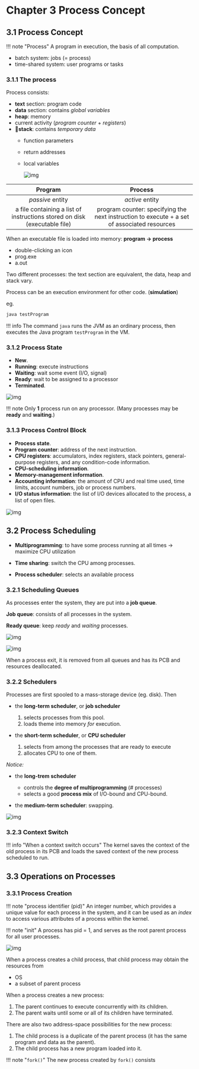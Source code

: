 # Chapter 3 Process Concept

## 3.1 Process Concept

!!! note "Process"
    A program in execution, the basis of all computation.

 - batch system: jobs (= process)
 - time-shared system: user programs or tasks

### 3.1.1 The process

Process consists:

- **text** section: program code
- **data** section: contains *global variables*
- **heap**: memory
- current activity (*program counter* + *registers*)
- **stack**: contains *temporary data*
    - function parameters
    - return addresses
    - local variables

        ![img](assets/images/3.1.png)


| Program | Process |
| :-: | :-: |
| *passive* entity | *active* entity |
| a file containing a list of instructions stored on disk (executable file) | program counter: specifying the next instruction to execute + a set of associated resources |

When an executable file is loaded into memory: **program -> process**

- double-clicking an icon
- prog.exe
- a.out

Two different processes: the text section are equivalent, the data, heap and stack vary.

Process can be an execution environment for other code. (**simulation**)

eg.

```java
java testProgram
```

!!! info
    The command `java` runs the JVM as an ordinary process, then executes the Java program `testProgram` in the VM.

### 3.1.2 Process State

- **New**.
- **Running**: execute instructions
- **Waiting**: wait some event (I/O, signal)
- **Ready**: wait to be assigned to a processor
- **Terminated**.

![img](assets/images/3.2.png)

!!! note
    Only **1** process run on any processor. (Many processes may be **ready** and **waiting**.)

### 3.1.3 Process Control Block

- **Process state**.
- **Program counter**: address of the next instruction.
- **CPU registers**: accumulators, index registers, stack pointers, general-purpose registers, and any condition-code information.
- **CPU-scheduling information**.
- **Memory-management information**.
- **Accounting information**: the amount of CPU and real time used, time limits, account numbers, job or process numbers.
- **I/O status information**: the list of I/O devices allocated to the process, a list of open ﬁles.

![img](assets/images/3.4.png)

## 3.2 Process Scheduling

- **Multiprogramming**: to have some process running at all times -> maximize CPU utilization
- **Time sharing**: switch the CPU among processes.

- **Process scheduler**: selects an available process

### 3.2.1 Scheduling Queues

As processes enter the system, they are put into a **job queue**.

**Job queue**: consists of all processes in the system.

**Ready queue**: keep *ready* and *waiting* processes.

![img](assets/images/3.5.png)

![img](assets/images/3.6.png)

When a process exit, it is removed from all queues and has its PCB and resources deallocated.

### 3.2.2 Schedulers

Processes are first spooled to a mass-storage device (eg. disk). Then 

- the **long-term scheduler**, or **job scheduler**

    1. selects processes from this pool.
    2. loads theme into memory *for* execution.

- the **short-term scheduler**, or **CPU scheduler**

    1. selects from among the processes that are ready to execute
    2. allocates CPU to one of them.

*Notice:*

- the **long-trem scheduler**

    - controls the **degree of multiprogramming** (# processes)
    - selects a good **process mix** of I/O-bound and CPU-bound.

- the **medium-term scheduler**: swapping.

![img](assets/images/3.7.png)

### 3.2.3 Context Switch

!!! info "When a context switch occurs"
    The kernel saves the context of the old process in its PCB and loads the saved context of the new process scheduled to run.

## 3.3 Operations on Processes

### 3.3.1 Process Creation

!!! note "process identifier (pid)"
    An integer number, which provides a unique value for each process in the system, and it can be used as an _index_ to access various attributes of a process within the kernel.

!!! note "init"
    A process has pid = 1, and serves as the root parent process for all user processes.

![img](assets/images/3.8.png)

When a process creates a child process, that child process may obtain the resources from

- OS
- a subset of parent process

When a process creates a new process:

1. The parent continues to execute concurrently with its children.
2. The parent waits until some or all of its children have terminated.

There are also two address-space possibilities for the new process:

1. The child process is a duplicate of the parent process (it has the same program and data as the parent).
2. The child process has a new program loaded into it.

!!! note "`fork()`"
    The new process created by `fork()` consists